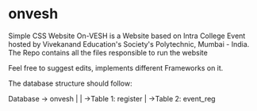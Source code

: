 # onvesh
Simple CSS Website
On-VESH is a Website based on Intra College Event hosted by Vivekanand Education's Society's Polytechnic, Mumbai - India.
The Repo contains all the files responsible to run the website

Feel free to suggest edits, implements different Frameworks on it.

The database structure should follow:
 
 Database -> onvesh
    |
    | ->Table 1: register
    | ->Table 2: event_reg

     
